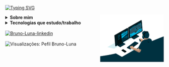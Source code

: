 <a href="https://git.io/typing-svg"><img src="https://readme-typing-svg.demolab.com?font=Fira+Code&size=26&pause=100&color=791979&center=false&width=435&lines=Bem-vindo!" alt="Typing SVG" /></a>

 <img src= "https://github.com/HenriqueCCdA/HenriqueCCdA/blob/main/code.gif"  width="40%" align="right" alt="Computador"> 
 
 <details> 
   <summary> <b>Sobre mim</b> </summary><br>
<span> Natural de São Paulo, graduado em Pedagogia e cursando Análise e desenvolvimento de Sistemas. Atualmente atuo como desenvolvedor júnior<br>
Sou uma pessoa ávida por novos conhecimentos, aprendizagem e o que me motiva diariamente é a imensidão de desafios e soluções que encontro na área.
  </span> 
  </details> 

 <details> 
   <summary> <b>Tecnologias que estudo/trabalho</b> </summary><br>
 
| <img src="https://img.shields.io/badge/HTML5-orange?style=for-the-badge&logo=html5&logoColor=white"> | <img src="https://img.shields.io/badge/CSS3-blue?style=for-the-badge&logo=css3&logoColor=white"> | <img src="https://img.shields.io/badge/JavaScript-323330?style=for-the-badge&logo=javascript&logoColor=F7DF1E"> |
| :----------------------------------------------------------: | :----------------------------------------------------------: | :----------------------------------------------------------: |
| <img src="https://img.shields.io/badge/Angular-DD0031?style=for-the-badge&logo=angular&logoColor=white"> | <img src="https://img.shields.io/badge/Java-purple?style=for-the-badge&logo=java&logoColor=white"> | <img src="https://img.shields.io/badge/MySQL-00000F?style=for-the-badge&logo=mysql&logoColor=white"> |
|  <img src="https://img.shields.io/badge/Git-008000?style=for-the-badge&logo=git&logoColor=white"> | <img src="https://img.shields.io/badge/Spring_Boot-F2F4F9?style=for-the-badge&logo=spring-boot">| <img src="https://img.shields.io/badge/Bootstrap-563D7C?style=for-the-badge&logo=bootstrap&logoColor=whit"> | 
 </details> 
<br>

<div align="left">  
 <a href="https://www.linkedin.com/in/lunabr/" target="_blank"><img alt="Bruno-Luna-linkedin" height="40" width="50" src="https://cdn.jsdelivr.net/gh/devicons/devicon/icons/linkedin/linkedin-original.svg" target="_blank"/></a>     
</div>
 <br>
 <img src="https://komarev.com/ghpvc/?username=Bruno-Luna&color=331932" alt="Visualizações: Pefil Bruno-Luna" /> 
